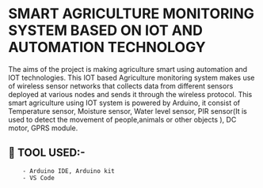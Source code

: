  
# SMART AGRICULTURE MONITORING SYSTEM BASED ON IOT AND AUTOMATION TECHNOLOGY

The aims of the project is making agriculture smart using automation and IOT technologies. This IOT based Agriculture monitoring system makes use of wireless sensor networks that collects data from different sensors deployed at various nodes and sends it through the wireless protocol. This smart agriculture using IOT system is powered by Arduino, it consist of Temperature sensor, Moisture sensor, Water level sensor, PIR sensor(It is used to detect the movement of people,animals or other  objects ), DC  motor, GPRS module.


## 🔗 TOOL USED:-
 
        - Arduino IDE, Arduino kit
        - VS Code
  